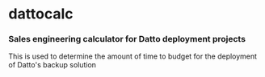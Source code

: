 # dattocalc

### Sales engineering calculator for Datto deployment projects

This is used to determine the amount of time to budget for the deployment of Datto's backup solution
